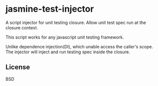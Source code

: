 # jasmine-test-injector

A script injector for unit testing closure. Allow unit test spec run at the closure context.

This script works for any javascript unit testing framework.

Unlike dependence injection(DI), which unable access the caller's scope. The injector will inject and run testing spec inside the closure. 




License
----

BSD

